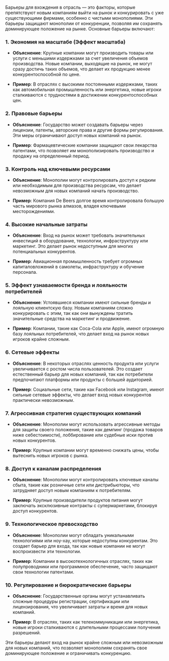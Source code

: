 Барьеры для вхождения в отрасль — это факторы, которые препятствуют новым компаниям выйти на рынок и конкурировать с уже существующими фирмами, особенно с чистыми монополиями. Эти барьеры защищают монополии от конкуренции, позволяя им сохранять доминирующее положение на рынке. Основные барьеры включают:

### 1. **Экономия на масштабе (Эффект масштаба)**

- **Объяснение**: Крупные компании могут производить товары или услуги с меньшими издержками за счет увеличения объемов производства. Новые компании, выходящие на рынок, не могут сразу достичь таких объемов, что делает их продукцию менее конкурентоспособной по цене.
    
- **Пример**: В отраслях с высокими постоянными издержками, таких как автомобильная промышленность или энергетика, новые игроки сталкиваются с трудностями в достижении конкурентоспособных цен.
    

### 2. **Правовые барьеры**

- **Объяснение**: Государство может создавать барьеры через лицензии, патенты, авторские права и другие формы регулирования. Эти меры ограничивают доступ новых компаний на рынок.
    
- **Пример**: Фармацевтические компании защищают свои лекарства патентами, что позволяет им монополизировать производство и продажу на определенный период.
    

### 3. **Контроль над ключевыми ресурсами**

- **Объяснение**: Монополии могут контролировать доступ к редким или необходимым для производства ресурсам, что делает невозможным для новых компаний начать производство.
    
- **Пример**: Компания De Beers долгое время контролировала большую часть мирового рынка алмазов, владея ключевыми месторождениями.
    

### 4. **Высокие начальные затраты**

- **Объяснение**: Вход на рынок может требовать значительных инвестиций в оборудование, технологии, инфраструктуру или маркетинг. Это делает рынок недоступным для многих потенциальных конкурентов.
    
- **Пример**: Авиационная промышленность требует огромных капиталовложений в самолеты, инфраструктуру и обучение персонала.
    

### 5. **Эффект узнаваемости бренда и лояльности потребителей**

- **Объяснение**: Устоявшиеся компании имеют сильные бренды и лояльную клиентскую базу. Новым компаниям сложно конкурировать с этим, так как они вынуждены тратить значительные средства на маркетинг и продвижение.
    
- **Пример**: Компании, такие как Coca-Cola или Apple, имеют огромную базу лояльных потребителей, что делает вход на рынок новых игроков крайне сложным.
    

### 6. **Сетевые эффекты**

- **Объяснение**: В некоторых отраслях ценность продукта или услуги увеличивается с ростом числа пользователей. Это создает естественный барьер для новых компаний, так как потребители предпочитают платформы или продукты с большей аудиторией.
    
- **Пример**: Социальные сети, такие как Facebook или Instagram, имеют сильные сетевые эффекты, что делает вход новых конкурентов практически невозможным.
    

### 7. **Агрессивная стратегия существующих компаний**

- **Объяснение**: Монополии могут использовать агрессивные методы для защиты своего положения, такие как демпинг (продажа товаров ниже себестоимости), лоббирование или судебные иски против новых конкурентов.
    
- **Пример**: Крупные компании могут временно снижать цены, чтобы вытеснить новых игроков с рынка.
    

### 8. **Доступ к каналам распределения**

- **Объяснение**: Монополии могут контролировать ключевые каналы сбыта, такие как розничные сети или дистрибьюторы, что затрудняет доступ новым компаниям к потребителям.
    
- **Пример**: Крупные производители продуктов питания могут заключать эксклюзивные контракты с супермаркетами, блокируя доступ конкурентов.
    

### 9. **Технологическое превосходство**

- **Объяснение**: Монополии могут обладать уникальными технологиями или ноу-хау, которые недоступны конкурентам. Это создает барьер для входа, так как новые компании не могут воспроизвести эти технологии.
    
- **Пример**: Компании в высокотехнологичных отраслях, таких как полупроводники или программное обеспечение, часто защищают свои технологии патентами.
    

### 10. **Регулирование и бюрократические барьеры**

- **Объяснение**: Государственные органы могут устанавливать сложные процедуры регистрации, сертификации или лицензирования, что увеличивает затраты и время для новых компаний.
    
- **Пример**: В отраслях, таких как телекоммуникации или энергетика, новые игроки сталкиваются с длительными процессами получения разрешений.
    

Эти барьеры делают вход на рынок крайне сложным или невозможным для новых компаний, что позволяет монополиям сохранять свое доминирующее положение и ограничивать конкуренцию.